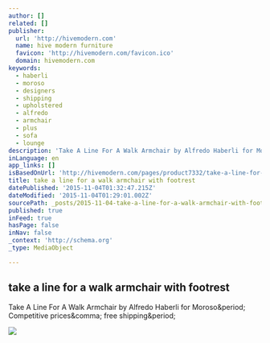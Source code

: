 ```yaml
---
author: []
related: []
publisher:
  url: 'http://hivemodern.com'
  name: hive modern furniture
  favicon: 'http://hivemodern.com/favicon.ico'
  domain: hivemodern.com
keywords:
  - haberli
  - moroso
  - designers
  - shipping
  - upholstered
  - alfredo
  - armchair
  - plus
  - sofa
  - lounge
description: 'Take A Line For A Walk Armchair by Alfredo Haberli for Moroso. Competitive prices, free shipping.'
inLanguage: en
app_links: []
isBasedOnUrl: 'http://hivemodern.com/pages/product7332/take-a-line-for-a-walk-armchair-footrest-alfredo-haberli-moroso'
title: take a line for a walk armchair with footrest
datePublished: '2015-11-04T01:32:47.215Z'
dateModified: '2015-11-04T01:29:01.002Z'
sourcePath: _posts/2015-11-04-take-a-line-for-a-walk-armchair-with-footrest.md
published: true
inFeed: true
hasPage: false
inNav: false
_context: 'http://schema.org'
_type: MediaObject

---
```

<article style=""><h1>take a line for a walk armchair with footrest</h1><p>Take A Line For A Walk Armchair by Alfredo Haberli for Moroso&amp;period; Competitive prices&amp;comma; free shipping&amp;period;</p><img src="http://hivemodern.com/public_resources/take-a-line-for-a-walk-armchair-footrest-alfredo-haberli-moroso-1.jpg" /></article>